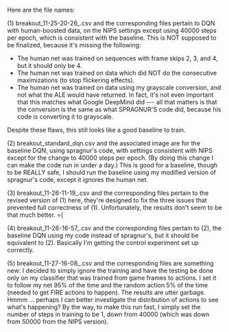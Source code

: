 Here are the file names:

(1) breakout_11-25-20-26_.csv and the corresponding files pertain to DQN with
human-boosted data, on the NIPS settings except using 40000 steps per epoch,
which is consistent with the baseline. This is NOT supposed to be finalized,
because it's missing the following:

- The human net was trained on sequences with frame skips 2, 3, and 4, but it
  should only be 4.
- The human net was trained on data which did NOT do the consecutive
  maximizations (to stop flickering effects).
- The human net was trained on data using my grayscale conversion, and not what
  the ALE would have returned. In fact, it's not even important that this
  matches what Google DeepMind did --- all that matters is that the conversion
  is the same as what SPRAGNUR'S code did, because his code is converting it to
  grayscale.

Despite these flaws, this still looks like a good baseline to train.


(2) breakout_standard_dqn.csv and the associated image are for the baseline DQN,
using spragnur's code, with settings consistent with NIPS except for the change
to 40000 steps per epoch.  (By doing this change I can make the code run in
under a day.) This is good for a baseline, though to be REALLY safe, I should
run the baseline using my modified version of spragnur's code, except it ignores
the human net.


(3) breakout_11-26-11-19_.csv and the corresponding files pertain to the revised
version of (1) here, they're designed to fix the three issues that prevented
full correctness of (1). Unfortunately, the results don't seem to be that much
better. =(


(4) breakout_11-26-16-57_.csv and the corresponding files pertain to (2), the
baseline DQN using my code instead of spragnur's, but it should be equivalent
to (2). Basically I'm getting the control experiment set up correctly.


(5) breakout_11-27-16-08_.csv and the corresponding files are something new: I
decided to simply ignore the training and have the testing be done only on my
classifier that was trained from game frames to actions. I set it to follow my
net 95% of the time and the random action 5% of the time (needed to get FIRE
actions to happen). The results are utter garbage. Hmmm ... perhaps I can better
investigate the distribution of actions to see what's happening? By the way, to
make this run fast, I simply set the number of steps in training to be 1, down
from 40000 (which was down from 50000 from the NIPS version).
